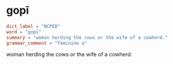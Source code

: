 # gopī

``` toml
dict_label = "NCPED"
word = "gopī"
summary = "woman herding the cows or the wife of a cowherd."
grammar_comment = "feminine a"
```

woman herding the cows or the wife of a cowherd.

